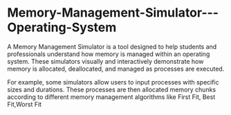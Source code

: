 # Memory-Management-Simulator---Operating-System

A Memory Management Simulator is a tool designed to help students and professionals understand how memory is managed within an operating system. These simulators visually and interactively demonstrate how memory is allocated, deallocated, and managed as processes are executed.

For example, some simulators allow users to input processes with specific sizes and durations. These processes are then allocated memory chunks according to different memory management algorithms like First Fit, Best Fit,Worst Fit

